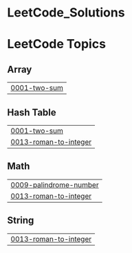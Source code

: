 # LeetCode_Solutions
<!---LeetCode Topics Start-->
# LeetCode Topics
## Array
|  |
| ------- |
| [0001-two-sum](https://github.com/Nivi-code-T/LeetCode_Solutions/tree/master/0001-two-sum) |
## Hash Table
|  |
| ------- |
| [0001-two-sum](https://github.com/Nivi-code-T/LeetCode_Solutions/tree/master/0001-two-sum) |
| [0013-roman-to-integer](https://github.com/Nivi-code-T/LeetCode_Solutions/tree/master/0013-roman-to-integer) |
## Math
|  |
| ------- |
| [0009-palindrome-number](https://github.com/Nivi-code-T/LeetCode_Solutions/tree/master/0009-palindrome-number) |
| [0013-roman-to-integer](https://github.com/Nivi-code-T/LeetCode_Solutions/tree/master/0013-roman-to-integer) |
## String
|  |
| ------- |
| [0013-roman-to-integer](https://github.com/Nivi-code-T/LeetCode_Solutions/tree/master/0013-roman-to-integer) |
<!---LeetCode Topics End-->